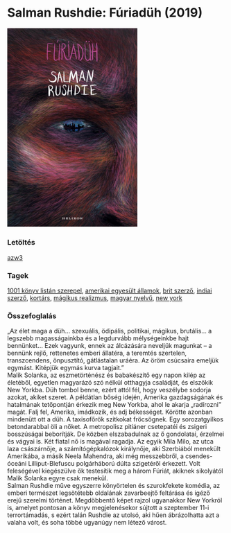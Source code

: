 # <a name="id_1452">Salman Rushdie: Fúriadüh (2019)</a>
<img src="https://github.com/BercziSandor/calibre_lib/raw/main/libs/main/Salman%20Rushdie/Furiaduh%20%281452%29/cover.jpg" alt="cover" width="300"/>

### Letöltés
[azw3](https://github.com/BercziSandor/calibre_lib/raw/main/libs/main/Salman%20Rushdie/Furiaduh%20%281452%29/Furiaduh%20-%20Salman%20Rushdie.azw3)

### Tagek
[1001 könyv listán szerepel](https://github.com/berczisandor/calibre_lib/libs/main/_tags/1001%20k%c3%b6nyv%20list%c3%a1n%20szerepel.md), [amerikai egyesült államok](https://github.com/berczisandor/calibre_lib/libs/main/_tags/amerikai%20egyes%c3%bclt%20%c3%81llamok.md), [brit szerző](https://github.com/berczisandor/calibre_lib/libs/main/_tags/brit%20szerz%c5%91.md), [indiai szerző](https://github.com/berczisandor/calibre_lib/libs/main/_tags/indiai%20szerz%c5%91.md), [kortárs](https://github.com/berczisandor/calibre_lib/libs/main/_tags/kort%c3%a1rs.md), [mágikus realizmus](https://github.com/berczisandor/calibre_lib/libs/main/_tags/m%c3%a1gikus%20realizmus.md), [magyar nyelvű](https://github.com/berczisandor/calibre_lib/libs/main/_tags/magyar%20nyelv%c5%b1.md), [new york](https://github.com/berczisandor/calibre_lib/libs/main/_tags/new%20york.md)

### Összefoglalás
<div>
<p>„Az ​élet maga a düh… szexuális, ödipális, politikai, mágikus, brutális… a legszebb magasságainkba és a legdurvább mélységeinkbe hajt bennünket… Ezek vagyunk, ennek az álcázására neveljük magunkat – a bennünk rejlő, rettenetes emberi állatéra, a teremtés szertelen, transzcendens, önpusztító, gátlástalan uráéra. Az öröm csúcsaira emeljük egymást. Kitépjük egymás kurva tagjait.” <br>Malik Solanka, az eszmetörténész és babakészítő egy napon kilép az életéből, egyetlen magyarázó szó nélkül otthagyja családját, és elszökik New Yorkba. Düh tombol benne, ezért attól fél, hogy veszélybe sodorja azokat, akiket szeret. A példátlan bőség idején, Amerika gazdagságának és hatalmának tetőpontján érkezik meg New Yorkba, ahol le akarja „radírozni” magát. Falj fel, Amerika, imádkozik, és adj békességet. Körötte azonban mindenütt ott a düh. A taxisofőrök szitkokat fröcsögnek. Egy sorozatgyilkos betondarabbal öli a nőket. A metropolisz pitiáner csetepatéi és zsigeri bosszúságai beborítják. De közben elszabadulnak az ő gondolatai, érzelmei és vágyai is. Két fiatal nő is magával ragadja. Az egyik Mila Milo, az utca laza császárnője, a számítógépkalózok királynője, aki Szerbiából menekült Amerikába, a másik Neela Mahendra, aki még messzebbről, a csendes-óceáni Lilliput-Blefuscu polgárháború dúlta szigetéről érkezett. Volt feleségével kiegészülve ők testesítik meg a három Fúriát, akiknek sikolyától Malik Solanka egyre csak menekül. <br>Salman Rushdie műve egyszerre könyörtelen és szurokfekete komédia, az emberi természet legsötétebb oldalának zavarbeejtő feltárása és igéző erejű szerelmi történet. Megdöbbentő képet rajzol ugyanakkor New Yorkról is, amelyet pontosan a könyv megjelenésekor sújtott a szeptember 11-i terrortámadás, s ezért talán Rushdie az utolsó, aki hűen ábrázolhatta azt a valaha volt, és soha többé ugyanúgy nem létező várost.</p></div>


